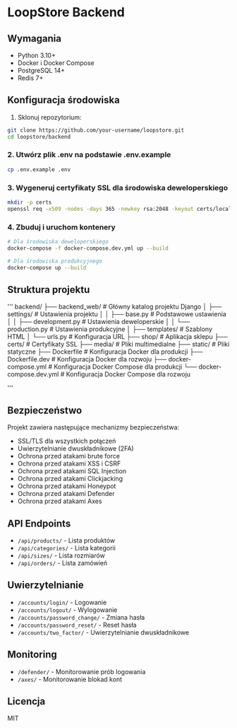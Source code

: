 # LoopStore Backend

## Wymagania

- Python 3.10+
- Docker i Docker Compose
- PostgreSQL 14+
- Redis 7+

## Konfiguracja środowiska

1. Sklonuj repozytorium:

```bash
git clone https://github.com/your-username/loopstore.git
cd loopstore/backend
```

### 2. Utwórz plik .env na podstawie .env.example

```bash
cp .env.example .env
```

### 3. Wygeneruj certyfikaty SSL dla środowiska deweloperskiego

```bash
mkdir -p certs
openssl req -x509 -nodes -days 365 -newkey rsa:2048 -keyout certs/localhost.key -out certs/localhost.crt -subj "/CN=localhost"
```

### 4. Zbuduj i uruchom kontenery

```bash
# Dla środowiska deweloperskiego
docker-compose -f docker-compose.dev.yml up --build

# Dla środowiska produkcyjnego
docker-compose up --build
```

## Struktura projektu

'''
backend/
├── backend_web/          # Główny katalog projektu Django
│   ├── settings/         # Ustawienia projektu
│   │   ├── base.py      # Podstawowe ustawienia
│   │   ├── development.py # Ustawienia deweloperskie
│   │   └── production.py # Ustawienia produkcyjne
│   ├── templates/        # Szablony HTML
│   └── urls.py          # Konfiguracja URL
├── shop/                # Aplikacja sklepu
├── certs/              # Certyfikaty SSL
├── media/              # Pliki multimedialne
├── static/             # Pliki statyczne
├── Dockerfile          # Konfiguracja Docker dla produkcji
├── Dockerfile.dev      # Konfiguracja Docker dla rozwoju
├── docker-compose.yml  # Konfiguracja Docker Compose dla produkcji
└── docker-compose.dev.yml # Konfiguracja Docker Compose dla rozwoju

'''

## Bezpieczeństwo

Projekt zawiera następujące mechanizmy bezpieczeństwa:

- SSL/TLS dla wszystkich połączeń
- Uwierzytelnianie dwuskładnikowe (2FA)
- Ochrona przed atakami brute force
- Ochrona przed atakami XSS i CSRF
- Ochrona przed atakami SQL Injection
- Ochrona przed atakami Clickjacking
- Ochrona przed atakami Honeypot
- Ochrona przed atakami Defender
- Ochrona przed atakami Axes

## API Endpoints

- `/api/products/` - Lista produktów
- `/api/categories/` - Lista kategorii
- `/api/sizes/` - Lista rozmiarów
- `/api/orders/` - Lista zamówień

## Uwierzytelnianie

- `/accounts/login/` - Logowanie
- `/accounts/logout/` - Wylogowanie
- `/accounts/password_change/` - Zmiana hasła
- `/accounts/password_reset/` - Reset hasła
- `/accounts/two_factor/` - Uwierzytelnianie dwuskładnikowe

## Monitoring

- `/defender/` - Monitorowanie prób logowania
- `/axes/` - Monitorowanie blokad kont

## Licencja

MIT
